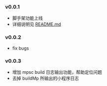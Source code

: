 ### v0.0.1

- 脚手架功能上线
- 详细说明见 [README.md](./README.md)

### v0.0.2

- fix bugs

### v0.0.3

- 增加 mpsc build 日志输出功能，帮助定位问题
- 去掉 buildMp 所输出的小程序日志
